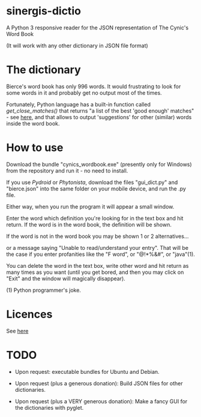 # sinergis-dictio
A Python 3 responsive reader for the JSON representation of The Cynic's Word Book

(It will work with any other dictionary in JSON file format)

# The dictionary
Bierce's word book has only 996 words. It would frustrating to look for some words in it and probably get no output most of the times.

Fortunately, Python language has a built-in function called *get\_close_matches()* that returns "a list of the best 'good enough' matches" - see [here](https://docs.python.org/3.6/library/difflib.html), and that allows to output 'suggestions' for other (similar) words inside the word book.

# How to use
Download the bundle "cynics\_wordbook.exe" (presently only for Windows) from the repository and run it - no need to install.

If you use _Pydroid_ or _Phytonista_, download the files "gui\_dict.py" and "bierce.json" into the same folder on your mobile device, and run the .py file.

Either way, when you run the program it will appear a small window.

Enter the word which definition you're looking for in the text box and hit return. If the word is in the word book, the definition will be shown.

If the word is not in the word book you may be shown 1 or 2 alternatives...

or a message saying "Unable to read/understand your entry". That will be the case if you enter profanities like the "F word", or "@!*%&#", or "java"(1).

You can delete the word in the text box, write other word and hit return as many times as you want (until you get bored, and then you may click on "Exit" and the window will magically disappear).

(1) Python programmer's joke.

# Licences
See [here](https://github.com/manuelcaeiro/sinergis-dictio/blob/master/Licences.md)

# TODO
- Upon request: executable bundles for Ubuntu and Debian.

- Upon request (plus a generous donation): Build JSON files for other dictionaries.

- Upon request (plus a VERY generous donation): Make a fancy GUI for the dictionaries with pyglet.
